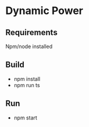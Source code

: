 # Dynamic Power

## Requirements
Npm/node installed

## Build

* npm install
* npm run ts

## Run
* npm start